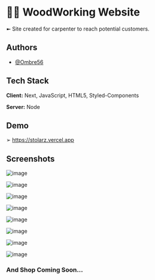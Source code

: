 # 👩‍💻 WoodWorking Website

➼ Site created for carpenter to reach potential customers.


## Authors

- [@Ombre56](https://www.github.com/Ombre56)


## Tech Stack

**Client:** Next, JavaScript, HTML5, Styled-Components

**Server:** Node


## Demo

➢ https://stolarz.vercel.app

## Screenshots

![image](https://user-images.githubusercontent.com/18633930/190668328-6597db90-7a1a-439c-a918-9346849a9d60.png)

![image](https://user-images.githubusercontent.com/18633930/190668525-563ded5d-4fdf-4c9b-b9d8-85f58f96488c.png)

![image](https://user-images.githubusercontent.com/18633930/190668698-0a1f6edf-3a86-43b6-8316-8f5e687dc00e.png)

![image](https://user-images.githubusercontent.com/18633930/190668748-40304d91-d4e5-40b2-b656-e80c0091eaff.png)

![image](https://user-images.githubusercontent.com/18633930/190668811-3f875792-ca71-4353-baa8-a52d80a517aa.png)

![image](https://user-images.githubusercontent.com/18633930/190668893-da4afd2f-1432-4158-a2c2-7bf99984425a.png)

![image](https://user-images.githubusercontent.com/18633930/190669009-d9b9f534-809a-4415-858e-f1a951b5a15f.png)

![image](https://user-images.githubusercontent.com/18633930/190669051-68adfb8b-1b8c-4e1e-a58d-e6b97e55edaf.png)

<h3>And Shop Coming Soon...</h3>
